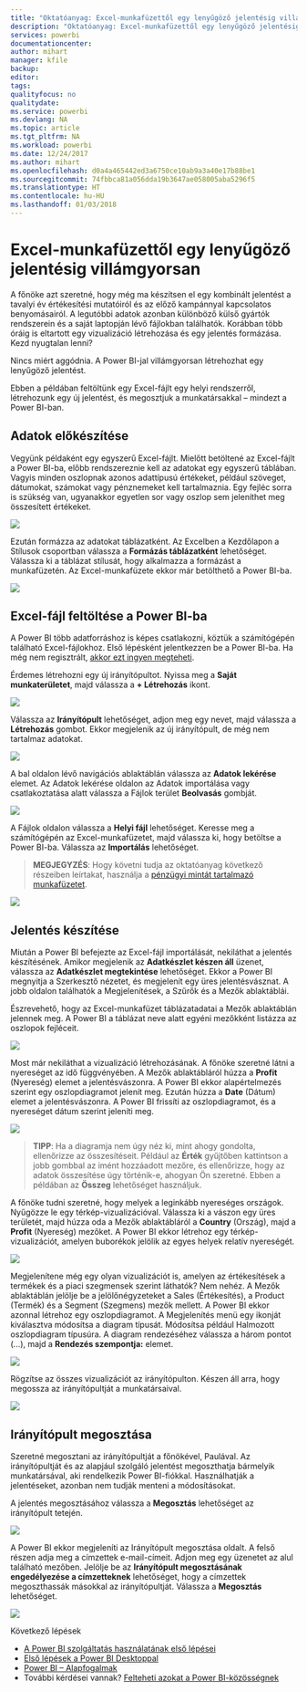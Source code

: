 ```yaml
---
title: "Oktatóanyag: Excel-munkafüzettől egy lenyűgöző jelentésig villámgyorsan"
description: "Oktatóanyag: Excel-munkafüzettől egy lenyűgöző jelentésig villámgyorsan"
services: powerbi
documentationcenter: 
author: mihart
manager: kfile
backup: 
editor: 
tags: 
qualityfocus: no
qualitydate: 
ms.service: powerbi
ms.devlang: NA
ms.topic: article
ms.tgt_pltfrm: NA
ms.workload: powerbi
ms.date: 12/24/2017
ms.author: mihart
ms.openlocfilehash: d0a4a465442ed3a6750ce10ab9a3a40e17b88be1
ms.sourcegitcommit: 74fbbca81a056dda19b3647ae058005aba5296f5
ms.translationtype: HT
ms.contentlocale: hu-HU
ms.lasthandoff: 01/03/2018
---
```

# <a name="from-excel-workbook-to-stunning-report-in-no-time"></a>Excel-munkafüzettől egy lenyűgöző jelentésig villámgyorsan
A főnöke azt szeretné, hogy még ma készítsen el egy kombinált jelentést a tavalyi év értékesítési mutatóiról és az előző kampánnyal kapcsolatos benyomásairól. A legutóbbi adatok azonban különböző külső gyártók rendszerein és a saját laptopján lévő fájlokban találhatók. Korábban több óráig is eltartott egy vizualizáció létrehozása és egy jelentés formázása. Kezd nyugtalan lenni?

Nincs miért aggódnia. A Power BI-jal villámgyorsan létrehozhat egy lenyűgöző jelentést.

Ebben a példában feltöltünk egy Excel-fájlt egy helyi rendszerről, létrehozunk egy új jelentést, és megosztjuk a munkatársakkal – mindezt a Power BI-ban.

## <a name="prepare-your-data"></a>Adatok előkészítése
Vegyünk példaként egy egyszerű Excel-fájlt. Mielőtt betöltené az Excel-fájlt a Power BI-ba, előbb rendszereznie kell az adatokat egy egyszerű táblában. Vagyis minden oszlopnak azonos adattípusú értékeket, például szöveget, dátumokat, számokat vagy pénznemeket kell tartalmaznia. Egy fejléc sorra is szükség van, ugyanakkor egyetlen sor vagy oszlop sem jeleníthet meg összesített értékeket.

![](media/service-from-excel-to-stunning-report/pbi_excel_file.png)

Ezután formázza az adatokat táblázatként. Az Excelben a Kezdőlapon a Stílusok csoportban válassza a **Formázás táblázatként** lehetőséget. Válassza ki a táblázat stílusát, hogy alkalmazza a formázást a munkafüzetén. Az Excel-munkafüzete ekkor már betölthető a Power BI-ba.

![](media/service-from-excel-to-stunning-report/pbi_excel_table.png)

## <a name="upload-your-excel-file-into-power-bi"></a>Excel-fájl feltöltése a Power BI-ba
A Power BI több adatforráshoz is képes csatlakozni, köztük a számítógépén található Excel-fájlokhoz. Első lépésként jelentkezzen be a Power BI-ba. Ha még nem regisztrált, [akkor ezt ingyen megteheti](https://powerbi.com).

Érdemes létrehozni egy új irányítópultot. Nyissa meg a **Saját munkaterületet**, majd válassza a **+ Létrehozás** ikont.

![](media/service-from-excel-to-stunning-report/power-bi-new-dash.png)

Válassza az **Irányítópult** lehetőséget, adjon meg egy nevet, majd válassza a **Létrehozás** gombot. Ekkor megjelenik az új irányítópult, de még nem tartalmaz adatokat.

![](media/service-from-excel-to-stunning-report/power-bi-create-dash.png)

A bal oldalon lévő navigációs ablaktáblán válassza az **Adatok lekérése** elemet. Az Adatok lekérése oldalon az Adatok importálása vagy csatlakoztatása alatt válassza a Fájlok terület **Beolvasás** gombját.

![](media/service-from-excel-to-stunning-report/pbi_get_files.png)

A Fájlok oldalon válassza a **Helyi fájl** lehetőséget. Keresse meg a számítógépén az Excel-munkafüzetet, majd válassza ki, hogy betöltse a Power BI-ba. Válassza az **Importálás** lehetőséget.

> **MEGJEGYZÉS**: Hogy követni tudja az oktatóanyag következő részeiben leírtakat, használja a [pénzügyi mintát tartalmazó munkafüzetet](sample-financial-download.md).
> 
> 

![](media/service-from-excel-to-stunning-report/pbi_local_file.png)

## <a name="build-your-report"></a>Jelentés készítése
Miután a Power BI befejezte az Excel-fájl importálását, nekiláthat a jelentés készítésének. Amikor megjelenik az **Adatkészlet készen áll** üzenet, válassza az **Adatkészlet megtekintése** lehetőséget.  Ekkor a Power BI megnyitja a Szerkesztő nézetet, és megjelenít egy üres jelentésvásznat. A jobb oldalon találhatók a Megjelenítések, a Szűrők és a Mezők ablaktáblái.

Észrevehető, hogy az Excel-munkafüzet táblázatadatai a Mezők ablaktáblán jelennek meg. A Power BI a táblázat neve alatt egyéni mezőkként listázza az oszlopok fejléceit.

![](media/service-from-excel-to-stunning-report/pbi_report_fields.png)

Most már nekiláthat a vizualizáció létrehozásának. A főnöke szeretné látni a nyereséget az idő függvényében. A Mezők ablaktábláról húzza a **Profit** (Nyereség) elemet a jelentésvászonra. A Power BI ekkor alapértelmezés szerint egy oszlopdiagramot jelenít meg. Ezután húzza a **Date** (Dátum) elemet a jelentésvászonra. A Power BI frissíti az oszlopdiagramot, és a nyereséget dátum szerint jeleníti meg.

![](media/service-from-excel-to-stunning-report/pbi_report_pin-new.png)

> **TIPP**: Ha a diagramja nem úgy néz ki, mint ahogy gondolta, ellenőrizze az összesítéseit. Például az **Érték** gyűjtőben kattintson a jobb gombbal az imént hozzáadott mezőre, és ellenőrizze, hogy az adatok összesítése úgy történik-e, ahogyan Ön szeretné.  Ebben a példában az **Összeg** lehetőséget használjuk.
> 
> 

A főnöke tudni szeretné, hogy melyek a leginkább nyereséges országok. Nyűgözze le egy térkép-vizualizációval. Válassza ki a vászon egy üres területét, majd húzza oda a Mezők ablaktábláról a **Country** (Ország), majd a **Profit** (Nyereség) mezőket. A Power BI ekkor létrehoz egy térkép-vizualizációt, amelyen buborékok jelölik az egyes helyek relatív nyereségét.

![](media/service-from-excel-to-stunning-report/pbi_report_map-new.png)

Megjelenítene még egy olyan vizualizációt is, amelyen az értékesítések a termékek és a piaci szegmensek szerint láthatók? Nem nehéz. A Mezők ablaktáblán jelölje be a jelölőnégyzeteket a Sales (Értékesítés), a Product (Termék) és a Segment (Szegmens) mezők mellett. A Power BI ekkor azonnal létrehoz egy oszlopdiagramot. A Megjelenítés menü egy ikonját kiválasztva módosítsa a diagram típusát. Módosítsa például Halmozott oszlopdiagram típusúra.  A diagram rendezéséhez válassza a három pontot (...), majd a **Rendezés szempontja:** elemet.

![](media/service-from-excel-to-stunning-report/pbi_barchart-new.png)

Rögzítse az összes vizualizációt az irányítópulton. Készen áll arra, hogy megossza az irányítópultját a munkatársaival.

![](media/service-from-excel-to-stunning-report/pbi_report.png)

## <a name="share-your-dashboard"></a>Irányítópult megosztása
Szeretné megosztani az irányítópultját a főnökével, Paulával. Az irányítópultját és az alapjául szolgáló jelentést megoszthatja bármelyik munkatársával, aki rendelkezik Power BI-fiókkal. Használhatják a jelentéseket, azonban nem tudják menteni a módosításokat.

A jelentés megosztásához válassza a **Megosztás** lehetőséget az irányítópult tetején.

![](media/service-from-excel-to-stunning-report/power-bi-share.png)

A Power BI ekkor megjeleníti az Irányítópult megosztása oldalt. A felső részen adja meg a címzettek e-mail-címeit. Adjon meg egy üzenetet az alul található mezőben. Jelölje be az **Irányítópult megosztásának engedélyezése a címzetteknek** lehetőséget, hogy a címzettek megoszthassák másokkal az irányítópultját. Válassza a **Megosztás** lehetőséget.

![](media/service-from-excel-to-stunning-report/power-bi-share-dash-new.png)

Következő lépések

* [A Power BI szolgáltatás használatának első lépései](service-get-started.md)
* [Első lépések a Power BI Desktoppal](desktop-getting-started.md)
* [Power BI – Alapfogalmak](service-basic-concepts.md)
* További kérdései vannak? [Felteheti azokat a Power BI-közösségnek](http://community.powerbi.com/)

